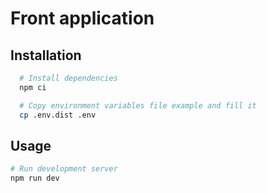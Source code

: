 # Front application  

## Installation

```bash
  # Install dependencies
  npm ci

  # Copy environment variables file example and fill it
  cp .env.dist .env
```

## Usage

```bash
# Run development server
npm run dev
```
